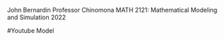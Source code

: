 John Bernardin
Professor Chinomona
MATH 2121: Mathematical Modeling and Simulation
2022

#Youtube Model
